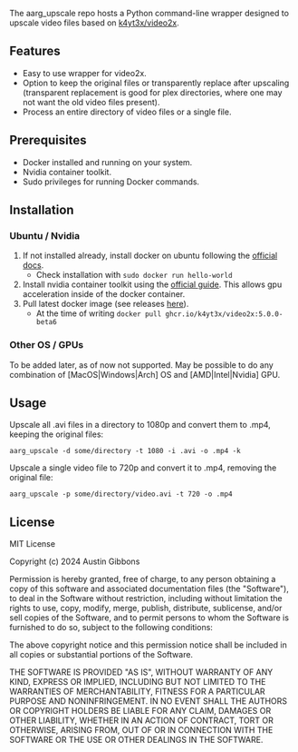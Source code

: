 The aarg_upscale repo hosts a Python command-line wrapper designed to upscale video files based on [k4yt3x/video2x](https://github.com/k4yt3x/video2x).

## Features

- Easy to use wrapper for video2x.
- Option to keep the original files or transparently replace after upscaling (transparent replacement is good for plex directories, where one may not want the old video files present).
- Process an entire directory of video files or a single file.

## Prerequisites

- Docker installed and running on your system.
- Nvidia container toolkit.
- Sudo privileges for running Docker commands.

## Installation

### Ubuntu / Nvidia
1. If not installed already, install docker on ubuntu following the [official docs](https://docs.docker.com/engine/install/ubuntu/).
   * Check installation with ```sudo docker run hello-world```
2. Install nvidia container toolkit using the [official guide](https://docs.nvidia.com/datacenter/cloud-native/container-toolkit/latest/install-guide.html). This allows gpu acceleration inside of the docker container.
3. Pull latest docker image (see releases [here](https://github.com/k4yt3x/video2x/pkgs/container/video2x)).
    * At the time of writing ```docker pull ghcr.io/k4yt3x/video2x:5.0.0-beta6```

### Other OS / GPUs
To be added later, as of now not supported. May be possible to do any combination of [MacOS|Windows|Arch] OS and [AMD|Intel|Nvidia] GPU.

## Usage

Upscale all .avi files in a directory to 1080p and convert them to .mp4, keeping the original files:
```
aarg_upscale -d some/directory -t 1080 -i .avi -o .mp4 -k
```

Upscale a single video file to 720p and convert it to .mp4, removing the original file:
```
aarg_upscale -p some/directory/video.avi -t 720 -o .mp4
```

## License
MIT License

Copyright (c) 2024 Austin Gibbons

Permission is hereby granted, free of charge, to any person obtaining a copy
of this software and associated documentation files (the "Software"), to deal
in the Software without restriction, including without limitation the rights
to use, copy, modify, merge, publish, distribute, sublicense, and/or sell
copies of the Software, and to permit persons to whom the Software is
furnished to do so, subject to the following conditions:

The above copyright notice and this permission notice shall be included in all
copies or substantial portions of the Software.

THE SOFTWARE IS PROVIDED "AS IS", WITHOUT WARRANTY OF ANY KIND, EXPRESS OR
IMPLIED, INCLUDING BUT NOT LIMITED TO THE WARRANTIES OF MERCHANTABILITY,
FITNESS FOR A PARTICULAR PURPOSE AND NONINFRINGEMENT. IN NO EVENT SHALL THE
AUTHORS OR COPYRIGHT HOLDERS BE LIABLE FOR ANY CLAIM, DAMAGES OR OTHER
LIABILITY, WHETHER IN AN ACTION OF CONTRACT, TORT OR OTHERWISE, ARISING FROM,
OUT OF OR IN CONNECTION WITH THE SOFTWARE OR THE USE OR OTHER DEALINGS IN THE
SOFTWARE.
